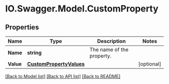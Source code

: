 # IO.Swagger.Model.CustomProperty
## Properties

Name | Type | Description | Notes
------------ | ------------- | ------------- | -------------
**Name** | **string** | The name of the property. | 
**Value** | [**CustomPropertyValues**](CustomPropertyValues.md) |  | [optional] 

[[Back to Model list]](../README.md#documentation-for-models) [[Back to API list]](../README.md#documentation-for-api-endpoints) [[Back to README]](../README.md)

